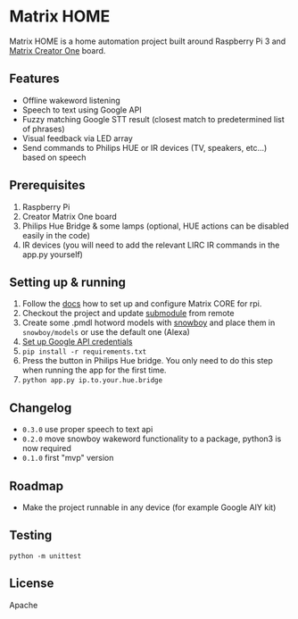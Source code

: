 # Matrix HOME

Matrix HOME is a home automation project built around Raspberry Pi 3 and [Matrix Creator One](https://creator.matrix.one) board.

## Features
* Offline wakeword listening
* Speech to text using Google API
* Fuzzy matching Google STT result (closest match to predetermined list of phrases)
* Visual feedback via LED array
* Send commands to Philips HUE or IR devices (TV, speakers, etc...) based on speech

## Prerequisites
1. Raspberry Pi
2. Creator Matrix One board
3. Philips Hue Bridge & some lamps (optional, HUE actions can be disabled easily in the code)
4. IR devices (you will need to add the relevant LIRC IR commands in the app.py yourself)

## Setting up & running
1. Follow the [docs](https://matrix-io.github.io/matrix-documentation/) how to set up and configure Matrix CORE for rpi.
2. Checkout the project and update [submodule](https://github.com/akukolu/matrix-led) from remote
3. Create some .pmdl hotword models with [snowboy](https://snowboy.kitt.ai/) and place them in `snowboy/models` or use the default one (Alexa)
4. [Set up Google API credentials](https://cloud.google.com/video-intelligence/docs/common/auth)
5. `pip install -r requirements.txt`
6. Press the button in Philips Hue bridge. You only need to do this step when running the app for the first time.
7. `python app.py ip.to.your.hue.bridge`

## Changelog
* `0.3.0` use proper speech to text api
* `0.2.0` move snowboy wakeword functionality to a package, python3 is now required
* `0.1.0` first "mvp" version
  
## Roadmap
* Make the project runnable in any device (for example Google AIY kit)

## Testing
`python -m unittest`

## License
Apache
